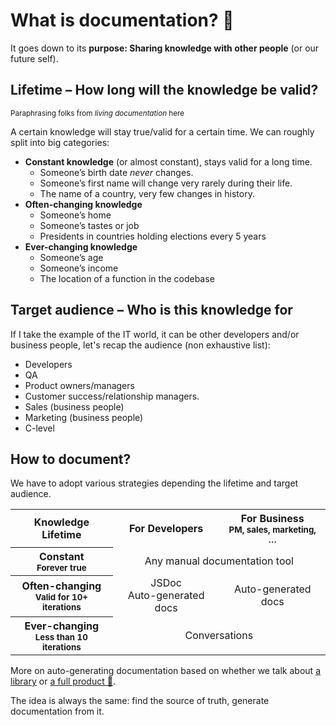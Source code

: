 # What is documentation? 📖

It goes down to its **purpose: Sharing knowledge with other people** (or our future self).

## Lifetime – How long will the knowledge be valid?

<small>Paraphrasing folks from _living documentation_ here</small>

A certain knowledge will stay true/valid for a certain time. We can roughly split into big categories:

- **Constant knowledge** (or almost constant), stays valid for a long time.
  - Someone’s birth date _never_ changes.
  - Someone’s first name will change very rarely during their life.
  - The name of a country, very few changes in history.
- **Often-changing knowledge**
  - Someone’s home
  - Someone’s tastes or job
  - Presidents in countries holding elections every 5 years
- **Ever-changing knowledge**
  - Someone’s age
  - Someone’s income
  - The location of a function in the codebase

## Target audience – Who is this knowledge for

If I take the example of the IT world, it can be other developers and/or business people, let's recap the audience (non exhaustive list):

- Developers
- QA
- Product owners/managers
- Customer success/relationship managers.
- Sales (business people)
- Marketing (business people)
- C-level

## How to document?

We have to adopt various strategies depending the lifetime and target audience.

<table>
<tr>
  <th style="text-align: center">Knowledge Lifetime</th>
  <th style="text-align: center">For Developers</th>
  <th style="text-align: center">For Business<br><small>PM, sales, marketing, …</small></th>
</tr>
<tr>
  <th style="text-align: center">Constant<br><small>Forever true</small></th>
  <td colspan="2" style="text-align: center">Any manual documentation tool</td>
</tr>
<tr>
  <th style="text-align: center">Often-changing<br><small>Valid for 10+ iterations</small></th>
  <td style="text-align: center">JSDoc<br>Auto-generated docs</td>
  <td style="text-align: center">Auto-generated docs</td>
</tr>
<tr>
  <th style="text-align: center">Ever-changing<br><small>Less than 10 iterations</small></th>
  <td style="text-align: center" colspan="2">Conversations</td>
</tr>
</table>

More on auto-generating documentation based on whether we talk about [a library](../building-libraries/documenting-and-testing.md) or [a full product 🚧](TODO).

The idea is always the same: find the source of truth, generate documentation from it.
